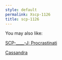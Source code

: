 ```yaml
---
style: default
permalink: Xscp-1126
title: scp-1126
---
```

You may also like:

[SCP-____-J: Procrastinati](http://scp-wiki.net/scp-j)

[Cassandra](http://scp-wiki.net/cassandra)
